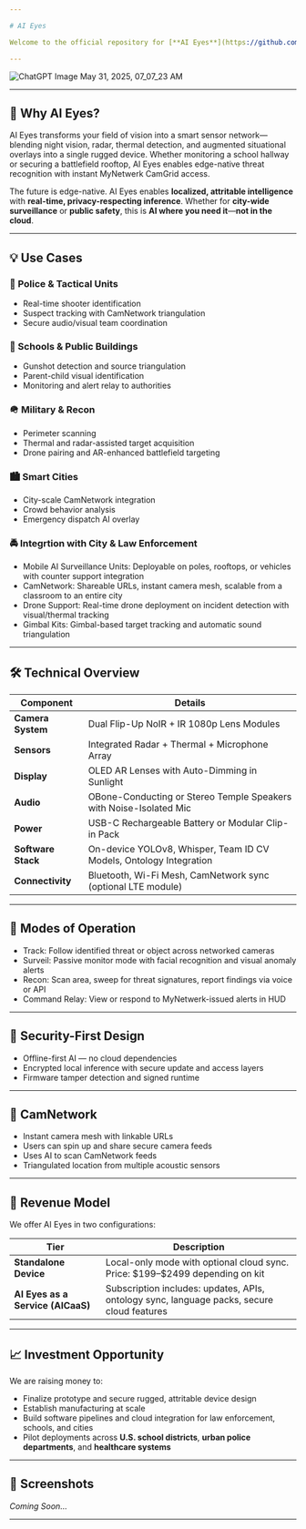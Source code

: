 ```yaml
---

# AI Eyes

Welcome to the official repository for [**AI Eyes**](https://github.com/caddison/AIeyes) — a next-generation **AR eyewear system** designed for mission-critical environments: police units, city security, school safety officers, and tactical teams. Equipped with flip-down NoIR and IR cameras, radar, thermal, and AI-powered detection, AI Eyes turns your vision into a live sensor network.

---
```


![ChatGPT Image May 31, 2025, 07_07_23 AM](https://github.com/user-attachments/assets/297ed434-5489-431b-b79a-6c10d84dc67a)


---

## 🚀 Why AI Eyes?

AI Eyes transforms your field of vision into a smart sensor network—blending night vision, radar, thermal detection, and augmented situational overlays into a single rugged device. Whether monitoring a school hallway or securing a battlefield rooftop, AI Eyes enables edge-native threat recognition with instant MyNetwerk CamGrid access.

The future is edge-native. AI Eyes enables **localized, attritable intelligence** with **real-time, privacy-respecting inference**. Whether for **city-wide surveillance** or **public safety**, this is **AI where you need it**—**not in the cloud**.

---

## 💡 Use Cases

### 🚓 Police & Tactical Units

* Real-time shooter identification
* Suspect tracking with CamNetwork triangulation
* Secure audio/visual team coordination

### 🏫 Schools & Public Buildings

* Gunshot detection and source triangulation
* Parent-child visual identification
* Monitoring and alert relay to authorities

### 🪖 Military & Recon

* Perimeter scanning
* Thermal and radar-assisted target acquisition
* Drone pairing and AR-enhanced battlefield targeting

### 🏙️ Smart Cities

* City-scale CamNetwork integration
* Crowd behavior analysis
* Emergency dispatch AI overlay

### 🚔 Integrtion with City & Law Enforcement

* Mobile AI Surveillance Units: Deployable on poles, rooftops, or vehicles with counter support integration
* CamNetwork: Shareable URLs, instant camera mesh, scalable from a classroom to an entire city
* Drone Support: Real-time drone deployment on incident detection with visual/thermal tracking
* Gimbal Kits: Gimbal-based target tracking and automatic sound triangulation

---

## 🛠️ Technical Overview

| Component              | Details                                                                       |
| ---------------------- | ----------------------------------------------------------------------------- |
| **Camera System**      | Dual Flip-Up NoIR + IR 1080p Lens Modules                                     |
| **Sensors**            | Integrated Radar + Thermal + Microphone Array                                 |
| **Display**            | OLED AR Lenses with Auto-Dimming in Sunlight                                  |
| **Audio**              | OBone-Conducting or Stereo Temple Speakers with Noise-Isolated Mic            |
| **Power**              | USB-C Rechargeable Battery or Modular Clip-in Pack                            |
| **Software Stack**     | On-device YOLOv8, Whisper, Team ID CV Models, Ontology Integration            |
| **Connectivity**       | Bluetooth, Wi-Fi Mesh, CamNetwork sync (optional LTE module)                  |       

---

## 🎯 Modes of Operation

* Track: Follow identified threat or object across networked cameras
* Surveil: Passive monitor mode with facial recognition and visual anomaly alerts
* Recon: Scan area, sweep for threat signatures, report findings via voice or API
* Command Relay: View or respond to MyNetwerk-issued alerts in HUD

---

## 🔐 Security-First Design

* Offline-first AI — no cloud dependencies
* Encrypted local inference with secure update and access layers
* Firmware tamper detection and signed runtime

---

## 📡 CamNetwork

* Instant camera mesh with linkable URLs
* Users can spin up and share secure camera feeds
* Uses AI to scan CamNetwork feeds
* Triangulated location from multiple acoustic sensors

---

## 💼 Revenue Model

We offer AI Eyes in two configurations:

| Tier                                   | Description                                                                                |
| -------------------------------------- | ------------------------------------------------------------------------------------------ |
| **Standalone Device**                  | Local-only mode with optional cloud sync. Price: \$199–\$2499 depending on kit             |
| **AI Eyes as a Service (AICaaS)**      | Subscription includes: updates, APIs, ontology sync, language packs, secure cloud features |

---

## 📈 Investment Opportunity

We are raising money to:

* Finalize prototype and secure rugged, attritable device design
* Establish manufacturing at scale
* Build software pipelines and cloud integration for law enforcement, schools, and cities
* Pilot deployments across **U.S. school districts**, **urban police departments**, and **healthcare systems**

---

## 📸 Screenshots

*Coming Soon...*

---

